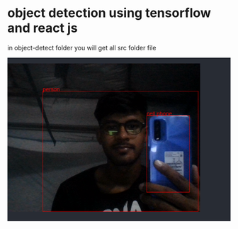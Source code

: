 # object detection using tensorflow and react js
in object-detect folder you will get all src folder file

![all text](https://github.com/atanu20/object-detection-using-tensorflow-and-react-js/blob/master/screenshot-localhost_3000-2021.07.15-00_06_55.png)
